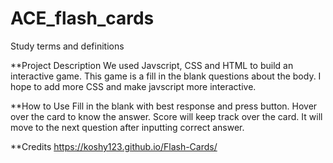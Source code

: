 # ACE_flash_cards
Study terms and definitions 

**Project Description 
We used Javscript, CSS and HTML to build an interactive game. 
This game is a fill in the blank questions about the body.
I hope to add more CSS and make javscript more interactive.


**How to Use
Fill in the blank with best response and press button.
Hover over the card to know the answer.
Score will keep track over the card.
It will move to the next question after inputting correct answer.


**Credits
https://koshy123.github.io/Flash-Cards/
